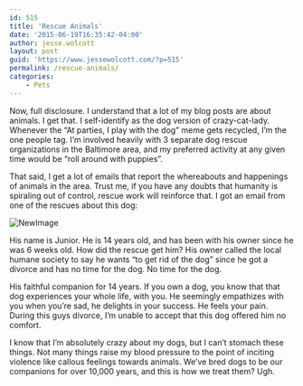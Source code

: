 ```yaml
---
id: 515
title: 'Rescue Animals'
date: '2015-06-19T16:35:42-04:00'
author: jesse.wolcott
layout: post
guid: 'https://www.jessewolcott.com/?p=515'
permalink: /rescue-animals/
categories:
    - Pets
---
```


Now, full disclosure. I understand that a lot of my blog posts are about animals. I get that. I self-identify as the dog version of crazy-cat-lady. Whenever the “At parties, I play with the dog” meme gets recycled, I’m the one people tag. I’m involved heavily with 3 separate dog rescue organizations in the Baltimore area, and my preferred activity at any given time would be “roll around with puppies”.

That said, I get a lot of emails that report the whereabouts and happenings of animals in the area. Trust me, if you have any doubts that humanity is spiraling out of control, rescue work will reinforce that. I got an email from one of the rescues about this dog:

![NewImage](https://www.jessewolcott.com/wp-content/uploads/2015/06/NewImage.png "NewImage.png")

His name is Junior. He is 14 years old, and has been with his owner since he was 6 weeks old. How did the rescue get him? His owner called the local humane society to say he wants “to get rid of the dog” since he got a divorce and has no time for the dog. No time for the dog.

His faithful companion for 14 years. If you own a dog, you know that that dog experiences your whole life, with you. He seemingly empathizes with you when you’re sad, he delights in your success. He feels your pain. During this guys divorce, I’m unable to accept that this dog offered him no comfort.

I know that I’m absolutely crazy about my dogs, but I can’t stomach these things. Not many things raise my blood pressure to the point of inciting violence like callous feelings towards animals. We’ve bred dogs to be our companions for over 10,000 years, and this is how we treat them? Ugh.